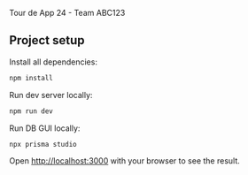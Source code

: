 Tour de App 24 - Team ABC123

## Project setup

Install all dependencies:
```bash
npm install
```

Run dev server locally:
```bash
npm run dev
```

Run DB GUI locally:
```bash
npx prisma studio
```

Open [http://localhost:3000](http://localhost:3000) with your browser to see the result.